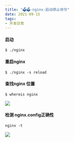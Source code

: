 ```yaml
---
title: "🗳🗳-nginx-启动停止命令"
date: 2021-09-15
tags: 
- 开发日常
---
```

#### 启动
```
$ ./nginx
```
#### 重启nginx

 ```
$ ./nginx -s reload
```
#### 查找nginx 位置
```
$ whereis nginx
```
![](https://upload-images.jianshu.io/upload_images/15312191-7226fcbc8ff137c6.png?imageMogr2/auto-orient/strip%7CimageView2/2/w/1240)

#### 检测 nginx.config正确性

```
nginx -t
```
![](https://upload-images.jianshu.io/upload_images/15312191-8ed56dd863c03961.png?imageMogr2/auto-orient/strip%7CimageView2/2/w/1240)
